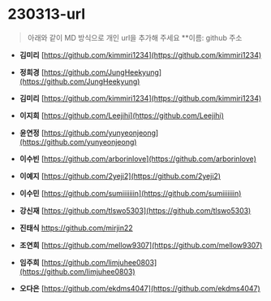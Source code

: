 # 230313-url
> 아래와 같이 MD 방식으로 개인 url을 추가해 주세요
> **이름: github 주소

* **김미리** 
[https://github.com/kimmiri1234](https://github.com/kimmiri1234)
* **정희경** 
[https://github.com/JungHeekyung](https://github.com/JungHeekyung)
* **김미리** [https://github.com/kimmiri1234](https://github.com/kimmiri1234)
* **이지희** [https://github.com/Leejihi](https://github.com/Leejihi)
* **윤연정** [https://github.com/yunyeonjeong](https://github.com/yunyeonjeong)
* **이수빈** [https://github.com/arborinlove](https://github.com/arborinlove)
* **이예지** [https://github.com/2yeji2](https://github.com/2yeji2)
* **이수민** [https://github.com/sumiiiiiiin](https://github.com/sumiiiiiiin)
* **강신재** [https://github.com/tlswo5303](https://github.com/tlswo5303)
* **진태식** https://github.com/mirjin22
* **조연희** [https://github.com/mellow9307](https://github.com/mellow9307)
* **임주희** [https://github.com/limjuhee0803](https://github.com/limjuhee0803)

* **오다은** [https://github.com/ekdms4047](https://github.com/ekdms4047)
